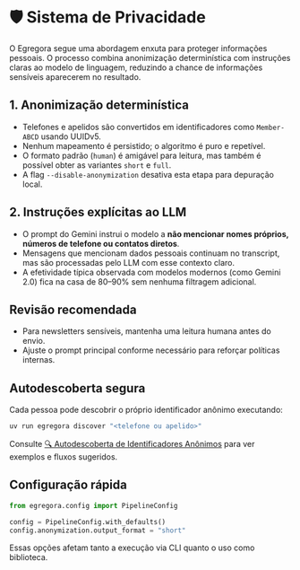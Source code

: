 # 🛡️ Sistema de Privacidade

O Egregora segue uma abordagem enxuta para proteger informações pessoais. O
processo combina anonimização determinística com instruções claras ao modelo de
linguagem, reduzindo a chance de informações sensíveis aparecerem no resultado.

## 1. Anonimização determinística

- Telefones e apelidos são convertidos em identificadores como `Member-ABCD`
  usando UUIDv5.
- Nenhum mapeamento é persistido; o algoritmo é puro e repetível.
- O formato padrão (`human`) é amigável para leitura, mas também é possível
  obter as variantes `short` e `full`.
- A flag `--disable-anonymization` desativa esta etapa para depuração local.

## 2. Instruções explícitas ao LLM

- O prompt do Gemini instrui o modelo a **não mencionar nomes próprios, números
  de telefone ou contatos diretos**.
- Mensagens que mencionam dados pessoais continuam no transcript, mas são
  processadas pelo LLM com esse contexto claro.
- A efetividade típica observada com modelos modernos (como Gemini 2.0) fica na
  casa de 80–90% sem nenhuma filtragem adicional.

## Revisão recomendada

- Para newsletters sensíveis, mantenha uma leitura humana antes do envio.
- Ajuste o prompt principal conforme necessário para reforçar políticas internas.

## Autodescoberta segura

Cada pessoa pode descobrir o próprio identificador anônimo executando:

```bash
uv run egregora discover "<telefone ou apelido>"
```

Consulte [🔍 Autodescoberta de Identificadores Anônimos](discover.md) para ver
exemplos e fluxos sugeridos.

## Configuração rápida

```python
from egregora.config import PipelineConfig

config = PipelineConfig.with_defaults()
config.anonymization.output_format = "short"
```

Essas opções afetam tanto a execução via CLI quanto o uso como biblioteca.
